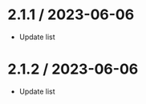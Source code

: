 2.1.1 / 2023-06-06
====================

  * Update list

2.1.2 / 2023-06-06
====================

  * Update list

